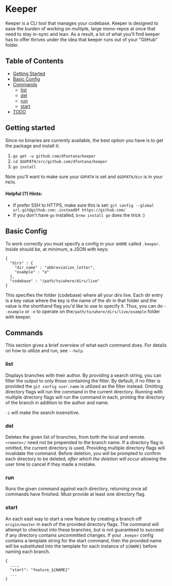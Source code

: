 # Keeper

Keeper is a CLI tool that manages your codebase. Keeper is designed to ease the burden of working on multiple, large mono-repos at once that need to stay in-sync and lean. As a result, a lot of what you'll find keeper has to offer thrives under the idea that keeper runs out of your "GitHub" folder.

## Table of Contents

- [Getting Started](#getting-started)
- [Basic Config](#basic-config)
- [Commands](#commands)
  - [list](#list)
  - [del](#del)
  - [run](#run)
  - [start](#start)
- [TODO](#todo)

## Getting started

Since no binaries are currently available, the best option you have is to get the package and install it:

1. `go get -u github.com/dfontana/keeper`
2. `cd $GOPATH/src/github.com/dfontana/keeper`
3. `go install`

Note you'll want to make sure your `GOPATH` is set and `$GOPATH/bin` is in your `PATH`.

#### Helpful (?) Hints:

- If prefer SSH to HTTPS, make sure this is set: `git config --global url.git@github.com:.insteadOf https://github.com/`
- If you don't have `go` installed, `brew install go` does the trick :)

## Basic Config

To work correctly you must specify a config in your `$HOME` called `.keeper`. Inside should be, at minimum, a JSON with keys:

```
{
  "dirs" : {
    "dir_name" : "abbreviation_letter",
    "example" : "e"
  },
  "codebase" : "/path/to/where/dirs/live"
}
```

This specifies the folder (codebase) where all your dirs live. Each dir entry is a key value where the key is the name of the dir in that folder and the value is the shorthand flag you'd like to use to specify it. Thus, you can do `--example` or `-e` to operate on the`/path/to/where/dirs/live/example` folder with keeper.

## Commands

This section gives a brief overview of what each command does. For details on how to utilize and run, see `--help`.

### list

Displays branches with their author. By providing a search string, you can filter the output to only those containing the filter. By default, if no filter is provided the `git config user.name` is utilized as the filter instead. Omitting directory flags will run the command in the current directory. Running with multiple directory flags will run the command in each, printing the directory of the branch in addition to the author and name.

`-i` will make the search insensitive.

### del

Deletes the given list of branches, from both the local and remote. `<remote>/` need not be prepended to the branch name. If a directory flag is omitted, the current directory is used. Providing multiple directory flags will invalidate the command. Before deletion, you will be prompted to confirm each directory to be deleted, _after which the deletion will occur_ allowing the user time to cancel if they made a mistake.

### run

Runs the given command against each directory, returning once all commands have finished. Must provide at least one directory flag.

### start

An each east way to start a new feature by creating a branch off `origin/master` in each of the provided directory flags. The command will attempt to checkout into these branches, but is not guaranteed to succeed if any directory contains uncommitted changes. If your `.keeper` config contains a template string for the start command, then the provided name will be substituted into the template for each instance of `${NAME}` before naming each branch.

```
{
  ...,
  "start": "feature_${NAME}"
  ...
}
```
